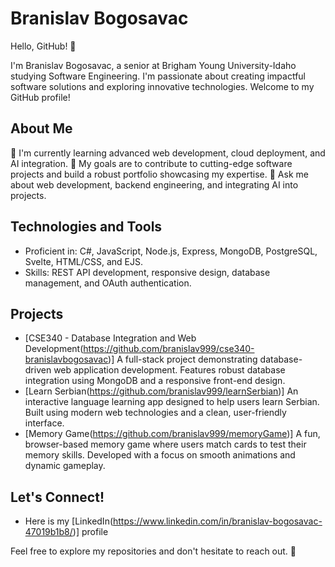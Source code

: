 # Branislav Bogosavac

Hello, GitHub! 👋

I'm Branislav Bogosavac, a senior at Brigham Young University-Idaho studying Software Engineering. I'm passionate about creating impactful software solutions and exploring innovative technologies. Welcome to my GitHub profile!

## About Me

🌱 I'm currently learning advanced web development, cloud deployment, and AI integration.
🎯 My goals are to contribute to cutting-edge software projects and build a robust portfolio showcasing my expertise.
💬 Ask me about web development, backend engineering, and integrating AI into projects.

## Technologies and Tools

- Proficient in: C#, JavaScript, Node.js, Express, MongoDB, PostgreSQL, Svelte, HTML/CSS, and EJS.
- Skills: REST API development, responsive design, database management, and OAuth authentication.

## Projects

- [CSE340 - Database Integration and Web Development(https://github.com/branislav999/cse340-branislavbogosavac)] A full-stack project demonstrating database-driven web application development. Features robust database integration using MongoDB and a responsive front-end design.
- [Learn Serbian(https://github.com/branislav999/learnSerbian)] An interactive language learning app designed to help users learn Serbian. Built using modern web technologies and a clean, user-friendly interface.
- [Memory Game(https://github.com/branislav999/memoryGame)] A fun, browser-based memory game where users match cards to test their memory skills. Developed with a focus on smooth animations and dynamic gameplay.

## Let's Connect!

- Here is my [LinkedIn(https://www.linkedin.com/in/branislav-bogosavac-47019b1b8/)] profile

Feel free to explore my repositories and don't hesitate to reach out. 🚀
